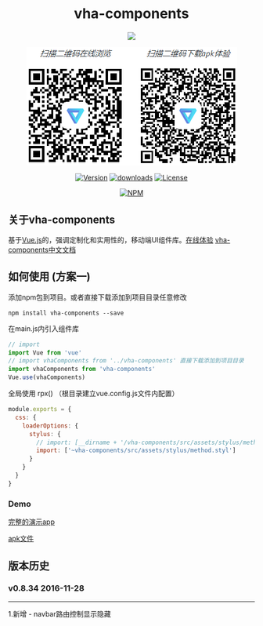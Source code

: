 <h1 align="center">vha-components</h1>

<p align="center"><img align="center" width="200" src="https://raw.githubusercontent.com/neoStudioGroup/vha/master/README/components.png"/></p>

<p align="center"><img src="https://raw.githubusercontent.com/neoStudioGroup/vha-appDemo/master/README/qr.png"/></p>

<p align="center">
  <a href="https://www.npmjs.com/package/vha-components"><img src="https://badgen.net/npm/v/vha-components" alt="Version"></a>
  <a href="https://codeload.github.com/neoStudioGroup/vha-components/zip/master"><img src="https://badgen.net/npm/dt/vha-components" alt="downloads"></a>
  <a href="https://github.com/neoStudioGroup/vha-components/blob/master/LICENSE"><img src="https://badgen.net/npm/license/vha-components" alt="License"></a>
</p>

<div align="center">

[![NPM](https://nodei.co/npm/vha-components.png?downloads=true&downloadRank=true&stars=true)](https://nodei.co/npm/vha-components/)

</div>

## 关于vha-components

基于[Vue.js](https://vuejs.org/)的，强调定制化和实用性的，移动端UI组件库。[在线体验](https://neostudiogroup.com/vha-appDemo/) [vha-components中文文档](https://neostudiogroup.github.io/vha-components)

## 如何使用 (方案一)

添加npm包到项目。或者直接下载添加到项目目录任意修改

```shell
npm install vha-components --save
```

在main.js内引入组件库

```javascript
// import
import Vue from 'vue'
// import vhaComponents from '../vha-components' 直接下载添加到项目目录
import vhaComponents from 'vha-components'
Vue.use(vhaComponents)
```

全局使用 rpx() （根目录建立vue.config.js文件内配置）

```javascript
module.exports = {
  css: {
    loaderOptions: {
      stylus: {
        // import: [__dirname + '/vha-components/src/assets/stylus/method.styl'] 直接下载添加到项目目录
        import: ['~vha-components/src/assets/stylus/method.styl']
      }
    }
  }
}
```

### Demo

[完整的演示app](https://github.com/neoStudioGroup/vha-appDemo)

[apk文件](https://github.com/neoStudioGroup/vha-appDemo/releases/download/0.0.2/vha-appDemo.apk)

## 版本历史

### **v0.8.34** 2016-11-28 
---
1.新增 - navbar路由控制显示隐藏
